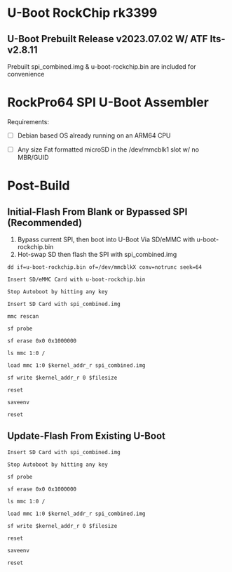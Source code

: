 # U-Boot RockChip rk3399
## U-Boot Prebuilt Release v2023.07.02 W/ ATF lts-v2.8.11

Prebuilt spi_combined.img & u-boot-rockchip.bin are included for convenience

# RockPro64 SPI U-Boot Assembler

Requirements:

* [ ] Debian based OS already running on an ARM64 CPU

* [ ] Any size Fat formatted microSD in the /dev/mmcblk1 slot w/ no MBR/GUID


# Post-Build
## Initial-Flash From Blank or Bypassed SPI (Recommended)

1. Bypass current SPI, then boot into U-Boot Via SD/eMMC with u-boot-rockchip.bin
2. Hot-swap SD then flash the SPI with spi_combined.img

`dd if=u-boot-rockchip.bin of=/dev/mmcblkX conv=notrunc seek=64`

`Insert SD/eMMC Card with u-boot-rockchip.bin`

`Stop Autoboot by hitting any key`

`Insert SD Card with spi_combined.img`

`mmc rescan`

`sf probe`

`sf erase 0x0 0x1000000`

`ls mmc 1:0 /`

`load mmc 1:0 $kernel_addr_r spi_combined.img`

`sf write $kernel_addr_r 0 $filesize`

`reset`

`saveenv`

`reset`

## Update-Flash From Existing U-Boot

`Insert SD Card with spi_combined.img`

`Stop Autoboot by hitting any key`

`sf probe`

`sf erase 0x0 0x1000000`

`ls mmc 1:0 /`

`load mmc 1:0 $kernel_addr_r spi_combined.img`

`sf write $kernel_addr_r 0 $filesize`

`reset`

`saveenv`

`reset`
